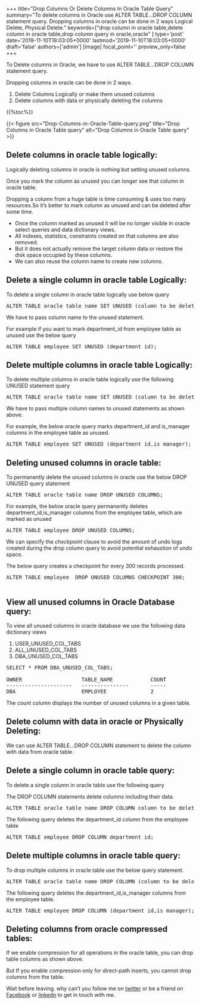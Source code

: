 +++
title="Drop Columns Or Delete Columns In Oracle Table Query"
summary="To delete columns in Oracle use ALTER TABLE...DROP COLUMN statement query. Dropping columns in oracle can be done in 2 ways Logical Delete, Physical Delete."
keywords=["drop column in oracle table,delete column in oracle table,drop column query in oracle,oracle"
]
type='post'
date='2019-11-10T18:03:05+0000'
lastmod='2019-11-10T18:03:05+0000'
draft='false'
authors=['admin']
[image]
focal_point=''
preview_only=false
+++

To Delete columns in Oracle, we have to use ALTER TABLE…DROP COLUMN statement query.

Dropping columns in oracle can be done in 2 ways.

<ol><li>Delete Columns Logically or make them unused columns</li><li>Delete columns with data or physically deleting the columns</li></ol>

{{%toc%}}

{{< figure src="Drop-Columns-in-Oracle-Table-query.png" title="Drop Columns in Oracle Table query" alt="Drop Columns in Oracle Table query" >}}

## Delete columns in oracle table logically:

Logically deleting columns in oracle is nothing but setting unused columns.

Once you mark the column as unused you can longer see that column in oracle table.

Dropping a column from a huge table is time consuming &amp; uses too many resources.So it’s better to mark column as unused and can be deleted after some time.

<ul><li>Once the column marked as unused it will be no longer visible in oracle select queries and data dictionary views.</li><li>All indexes, statistics, constraints created on that columns are also removed.</li><li>But it does not actually remove the target column data or restore the disk space occupied by these columns.</li><li>We can also reuse the column name to create new columns.</li></ul>

## Delete a single column in oracle table Logically:

To delete a single column in oracle table logically use below query

<pre>ALTER TABLE oracle_table_name SET UNUSED (column_to_be_deleted);</pre>

We have to pass column name to the unused statement.

For example if you want to mark department_id from employee table as unused use the below query

<pre>ALTER TABLE employee SET UNUSED (department_id);</pre>

## Delete multiple columns in oracle table Logically:

To delete multiple columns in oracle table logically use the following UNUSED statement query

<pre>ALTER TABLE oracle_table_name SET UNUSED (column_to_be_deleted1,column_to_be_deleted1);</pre>

We have to pass multiple column names to unused statements as shown above.

For example, the below oracle query marks department_id and is_manager columns in the employee table as unused.

<pre>ALTER TABLE employee SET UNUSED (department_id,is_manager);</pre>

## Deleting unused columns in oracle table:

To permanently delete the unused columns in oracle use the below DROP UNUSED query statement

<pre>ALTER TABLE oracle_table_name DROP UNUSED COLUMNS;</pre>

For example, the below oracle query permanently deletes department_id,is_manager columns from the employee table, which are marked as unused

<pre>ALTER TABLE employee DROP UNUSED COLUMNS;</pre>

We can specify the <em>checkpoint</em> clause to avoid the amount of undo logs created during the drop column query to avoid potential exhaustion of undo space.

The below query creates a checkpoint for every 300 records processed.

<pre>ALTER TABLE employee  DROP UNUSED COLUMNS CHECKPOINT 300;

</pre>

## View all unused columns in Oracle Database query:

To view all unused columns in oracle database we use the following data dictionary views

<ol><li>USER_UNUSED_COL_TABS</li><li>ALL_UNUSED_COL_TABS</li><li>DBA_UNUSED_COL_TABS</li></ol>

<pre>SELECT * FROM DBA_UNUSED_COL_TABS;

OWNER&nbsp; &nbsp; &nbsp; &nbsp; &nbsp; &nbsp; &nbsp; &nbsp; &nbsp; &nbsp;TABLE_NAME&nbsp; &nbsp; &nbsp; &nbsp; &nbsp; &nbsp; COUNT
---------------------&nbsp; &nbsp;---------------&nbsp; &nbsp;    -----
DBA&nbsp; &nbsp; &nbsp; &nbsp; &nbsp; &nbsp; &nbsp; &nbsp; &nbsp; &nbsp; &nbsp;EMPLOYEE&nbsp; &nbsp; &nbsp; &nbsp; &nbsp; &nbsp; &nbsp; 2</pre>

The count column displays the number of unused columns in a given table.

## Delete column with data in oracle or Physically Deleting:

We can use ALTER TABLE…DROP COLUMN statement to delete the column with data from oracle table.

## Delete a single column in oracle table query:

To delete a single column in oracle table use the following query

The DROP COLUMN statements delete columns including their data.

<pre>ALTER TABLE oracle_table_name DROP COLUMN column_to_be_deleted;</pre>

The following query deletes the department_id column from the employee table

<pre>ALTER TABLE employee DROP COLUMN department_id;</pre>

## Delete multiple columns in oracle table query:

To drop multiple columns in oracle table use the below query statement.

<pre>ALTER TABLE oracle_table_name DROP COLUMN (column_to_be_deleted1,column_to_be_deleted2);</pre>

The following query deletes the department_id,is_manager columns from the employee table.

<pre>ALTER TABLE employee DROP COLUMN (department_id,is_manager);</pre>

## Deleting columns from oracle compressed tables:

If we enable compression for all operations in the oracle table, you can drop table columns as shown above.

But If you enable compression only for direct-path inserts, you cannot drop columns from the table.

Wait before leaving.
why can’t you follow me on <a href="https://twitter.com/arungudelli" target="_blank" rel="noopener">twitter</a> or be a friend on <a href="https://www.facebook.com/gudelliArun" target="_blank" rel="noopener">Facebook</a> or  <a href="https://www.linkedin.com/in/arungudelli/" target="_blank" rel="noopener">linkedn</a> to get in touch with me.







